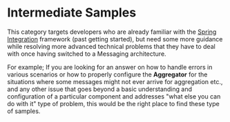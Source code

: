 Intermediate Samples
====================

This category targets developers who are already familiar with the [Spring Integration](https://www.springsource.org/spring-integration) framework (past getting started), but need some more guidance while resolving more advanced technical problems that they have to deal with once having switched to a Messaging architecture. 

For example; If you are looking for an answer on how to handle errors in various scenarios or how to properly configure the **Aggregator** for the situations where some messages might not ever arrive for aggregation etc., and any other issue that goes beyond a basic understanding and configuration of a particular component and addresses "what else you can do with it" type of problem, this would be the right place to find these type of samples.

